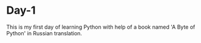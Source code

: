 # Day-1
This is my first day of learning Python with help of a book named 'A Byte of Python' in Russian translation.
